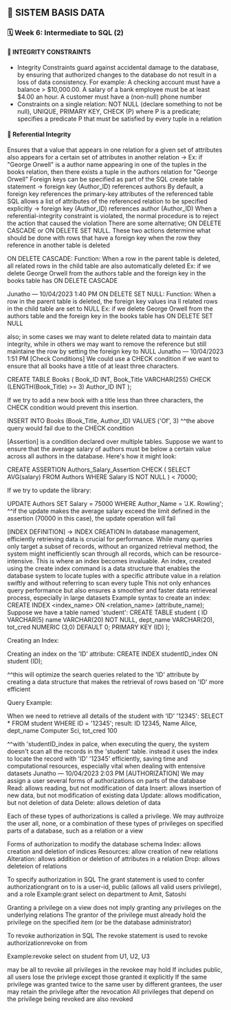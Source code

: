 ## 📘 SISTEM BASIS DATA

### 🗓️ Week 6: Intermediate to SQL (2)

#### 📍 INTEGRITY CONSTRAINTS
- Integrity Constraints guard against accidental damage to the database, by ensuring that authorized changes to the database do not result in a loss of data consistency. For example: A checking account must have a balance > $10,000.00. A salary of a bank employee must be at least $4.00 an hour. A customer must have a (non-null) phone number
- Constraints on a single relation: NOT NULL (declare something to not be null), UNIQUE, PRIMARY KEY, CHECK (P) where P is a predicate; specifies a predicate P that must be satisfied by every tuple in a relation

#### 📍 Referential Integrity
Ensures that a value that appears in one relation for a given set of attributes also appears for a certain set of attributes in another relation
-> Ex: if "George Orwell" is a author name appearing in one of the tuples in the books relation, then there exists a tuple in the authors relation for "George Orwell"
Foreign keys can be specified as part of the SQL create table statement
-> foreign key (Author_ID) references authors
By default, a foreign key references the primary-key attributes of the referenced table
SQL allows a list of attributes of the referenced relation to be specified explicitly
-> foreign key (Author_ID) references author (Author_ID)
When a referential-integrity constraint is violated, the normal procedure is to reject the action that caused the violation
There are some alternative; ON DELETE CASCADE or ON DELETE SET NULL. These two actions determine what should be done with rows that have a foreign key when the row they reference in another table is deleted

ON DELETE CASCADE:
Function: When a row in the parent table is deleted, all related rows in the child table are also automatically deleted
Ex: if we delete George Orwell from the authors table and the foreign key in the books table has ON DELETE CASCADE
 
Junatho — 10/04/2023 1:40 PM
ON DELETE SET NULL:
Function: When a row in the parent table is deleted, the foreign key values ina ll related rows in the child table are set to NULL
Ex: if we delete George Orwell from the authors table and the foreign key in the books table has ON DELETE SET NULL

also; in some cases we may want to delete related data to maintain data integrity, while in others we may want to remove the reference but still maintaine the row by setting the foreign key to NULL
Junatho — 10/04/2023 1:51 PM
[Check Conditions]
We could use a CHECK condition if we want to ensure that all books have a title of at least three characters.

CREATE TABLE Books (
       Book_ID INT,
       Book_Title VARCHAR(255)
                 CHECK (LENGTH(Book_Title) >= 3)
       Author_ID INT
);

If we try to add a new book with a title less than three characters, the CHECK condition would prevent this insertion.

INSERT INTO Books (Book_Title, Author_ID) VALUES ('Of', 3)
^^the above query would fail due to the CHECK condition

[Assertion]
is a condition declared over multiple tables. Suppose we want to ensure that the average salary of authors must be below a certain value across all authors in the database. Here's how it might look:

CREATE ASSERTION Authors_Salary_Assertion
CHECK (
        SELECT AVG(salary)
        FROM Authors
        WHERE Salary IS NOT NULL
) < 70000;

If we try to update the library:

UPDATE Authors
SET Salary = 75000
WHERE Author_Name = 'J.K. Rowling';
^^if the update makes the average salary exceed the limit defined in the assertion (70000 in this case), the update operation will fail


[INDEX DEFINITION]
-> INDEX CREATION
In database management, efficiently retrieving data is crucial for performance. While many queries only target a subset of records, without an organized retrieval method, the system might inefficiently scan through all records, which can be resource-intensive. This is where an index becomes invaluable.
An index, created using the create index command is a data structure that enables the database system to locate tuples with a specific attribute value in a relation swiftly and without referring to scan every tuple
This not only enhances query performance but also ensures a smoother and faster data retrieveal process, especially in large datasets
Example syntax to create an index:
CREATE INDEX <index_name> ON <relation_name> (attribute_name);
Suppose we have a table named 'student':
CREATE TABLE student (
    ID VARCHAR(5)
    name VARCHAR(20) NOT NULL,
    dept_name VARCHAR(20),
    tot_cred NUMERIC (3,0) DEFAULT 0;
    PRIMARY KEY (ID)
);

Creating an Index:

Creating an index on the 'ID' attribute:
CREATE INDEX studentID_index ON student (ID);

^^this will optimize the search queries related to the 'ID' attribute by creating a data structure that makes the retrieval of rows based on 'ID' more efficient

Query Example:

When we need to retrieve all details of the student with 'ID' '12345':
SELECT * FROM student WHERE ID = '12345';
result: ID 12345, Name Alice, dept_name Computer Sci, tot_cred 100

^^with 'studentID_index in palce, when executing the query, the system doesn't scan all the records in the 'student' table. instead it uses the index to locate the record with 'ID' '12345' efficiently, saving time and computational resources, especially vital when dealing with entensive datasets 
Junatho — 10/04/2023 2:03 PM
[AUTHORIZATION]
We may assign a user several forms of authorizations on parts of the database
Read: allows reading, but not modification of data
Insert: allows insertion of new data, but not modification of existing data
Update: allows modification, but not deletion of data
Delete: allows deletion of data

Each of these types of authorizations is called a privilege. We may authroize the user all, none, or a combination of these types of privileges on specified parts of a database, such as a relation or a view

Forms of authorization to modify the database schema
Index: allows creation and deletion of indices
Resources: allow creation of new relations
Alteration: allows addition or deletion of attributes in a relation
Drop: allows deleteion of relations

To specify authorization in SQL
The grant statement is used to confer authorizationgrant <privilege list> on <relation or view> to <user list>
<user list> is a user-id, public (allows all valid users privilege), and a role
Example:grant select on department to Amit, Satoshi

Granting a privilege on a view does not imply granting any privileges on the underlying relations
The grantor of the privilege must already hold the privilege on the specified item (or be the database administrator)

To revoke authorization in SQL
The revoke statement is used to revoke authorizationrevoke <privilege-list> on <relation or view> from <user-list>

Example:revoke select on student from U1, U2, U3

<privilege-list> may be all to revoke all privileges in the revokee may hold
If <revokee-list> includes public, all users lose the privlege except those granted it explicitly
If the same privilege was granted twice to the same user by different grantees, the user may retain the privilege after the revocation
All privileges that depend on the privilege being revoked are also revoked
